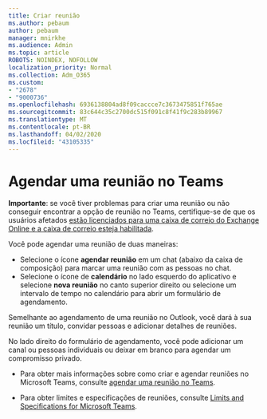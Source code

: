 ```yaml
---
title: Criar reunião
ms.author: pebaum
author: pebaum
manager: mnirkhe
ms.audience: Admin
ms.topic: article
ROBOTS: NOINDEX, NOFOLLOW
localization_priority: Normal
ms.collection: Adm_O365
ms.custom:
- "2678"
- "9000736"
ms.openlocfilehash: 6936138804ad8f09caccce7c3673475851f765ae
ms.sourcegitcommit: 83c644c35c2700dc515f091c8f41f9c283b89967
ms.translationtype: MT
ms.contentlocale: pt-BR
ms.lasthandoff: 04/02/2020
ms.locfileid: "43105335"
---
```

# <a name="schedule-a-meeting-in-teams"></a>Agendar uma reunião no Teams

**Importante**: se você tiver problemas para criar uma reunião ou não conseguir encontrar a opção de reunião no Teams, certifique-se de que os usuários afetados [estão licenciados para uma caixa de correio do Exchange Online e a caixa de correio esteja habilitada](https://docs.microsoft.com/exchange/recipients-in-exchange-online/create-user-mailboxes).

Você pode agendar uma reunião de duas maneiras: 

- Selecione o ícone **agendar reunião** em um chat (abaixo da caixa de composição) para marcar uma reunião com as pessoas no chat.
- Selecione o ícone de **calendário** no lado esquerdo do aplicativo e selecione **nova reunião** no canto superior direito ou selecione um intervalo de tempo no calendário para abrir um formulário de agendamento.

Semelhante ao agendamento de uma reunião no Outlook, você dará à sua reunião um título, convidar pessoas e adicionar detalhes de reuniões.

No lado direito do formulário de agendamento, você pode adicionar um canal ou pessoas individuais ou deixar em branco para agendar um compromisso privado.

- Para obter mais informações sobre como criar e agendar reuniões no Microsoft Teams, consulte [agendar uma reunião no Teams](https://support.office.com/article/Schedule-a-meeting-in-Teams-943507a9-8583-4c58-b5d2-8ec8265e04e5).

- Para obter limites e especificações de reuniões, consulte [Limits and Specifications for Microsoft Teams](https://docs.microsoft.com/microsoftteams/limits-specifications-teams#meetings-and-calls).
